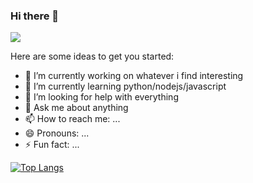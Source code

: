 ### Hi there 👋

<!--
**Aerglonus/Aerglonus** is a ✨ _special_ ✨ repository because its `README.md` (this file) appears on your GitHub profile. -->
<p> <img src="![Anurag's GitHub stats](https://github-readme-stats.vercel.app/api?username=Aerglonus&show_icons=true&theme=buefy)"/> </p>
Here are some ideas to get you started:

- 🔭 I’m currently working on whatever i find interesting
- 🌱 I’m currently learning python/nodejs/javascript   
- 🤔 I’m looking for help with everything
- 💬 Ask me about anything
- 📫 How to reach me: ...
- 😄 Pronouns: ...
- ⚡ Fun fact: ...




[![Top Langs](https://github-readme-stats.vercel.app/api/top-langs/?username=anuraghazra&layout=compact)](https://github.com/anuraghazra/github-readme-stats)


